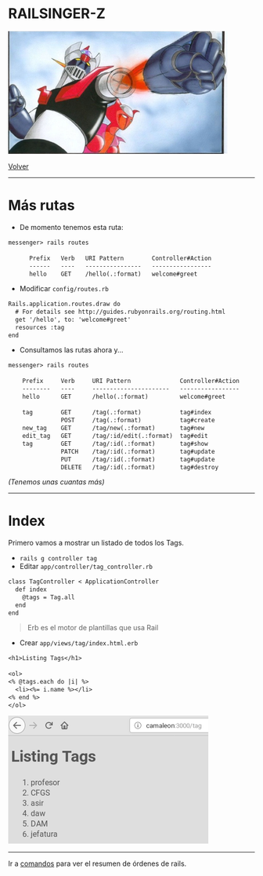 
# RAILSINGER-Z

![](images/super-brazo.png)

[Volver](README.md)

---

# Más rutas

* De momento tenemos esta ruta:

```
messenger> rails routes

      Prefix   Verb   URI Pattern        Controller#Action
      ------   ----   ----------------   -----------------
      hello    GET    /hello(.:format)   welcome#greet

```

* Modificar `config/routes.rb`

```
Rails.application.routes.draw do
  # For details see http://guides.rubyonrails.org/routing.html
  get '/hello', to: 'welcome#greet'
  resources :tag
end
```

* Consultamos las rutas ahora y...

```
messenger> rails routes

    Prefix     Verb     URI Pattern              Controller#Action
    --------   ----     ----------------------   -----------------
    hello      GET      /hello(.:format)         welcome#greet

    tag        GET      /tag(.:format)           tag#index         
               POST     /tag(.:format)           tag#create
    new_tag    GET      /tag/new(.:format)       tag#new
    edit_tag   GET      /tag/:id/edit(.:format)  tag#edit
    tag        GET      /tag/:id(.:format)       tag#show
               PATCH    /tag/:id(.:format)       tag#update
               PUT      /tag/:id(.:format)       tag#update  
               DELETE   /tag/:id(.:format)       tag#destroy
```

_(Tenemos unas cuantas más)_

---

# Index

Primero vamos a mostrar un listado de todos los Tags.
* `rails g controller tag`
* Editar `app/controller/tag_controller.rb`

```
class TagController < ApplicationController
  def index
    @tags = Tag.all
  end
end
```

> Erb es el motor de plantillas que usa Rail

* Crear `app/views/tag/index.html.erb`

```
<h1>Listing Tags</h1>

<ol>
<% @tags.each do |i| %>
  <li><%= i.name %></li>
<% end %>
</ol>
```

![](images/08-tag.png)

---

Ir a [comandos](99-commands.md) para ver el resumen de órdenes de rails.
